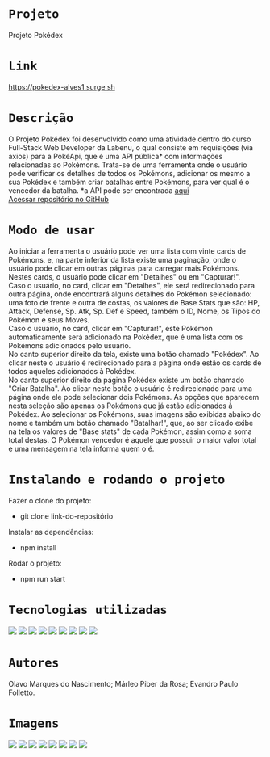 # `Projeto`
Projeto Pokédex

# `Link`
https://pokedex-alves1.surge.sh


# `Descrição`
O Projeto Pokédex foi desenvolvido como uma atividade dentro do curso Full-Stack Web Developer da Labenu, o qual consiste em requisições (via axios) para a PokéApi, que é uma API pública* com informações relacionadas ao Pokémons.
Trata-se de uma ferramenta onde o usuário pode verificar os detalhes de todos os Pokémons, adicionar os mesmo a sua Pokédex e também criar batalhas entre Pokémons, para ver
qual é o vencedor da batalha.
*a API pode ser encontrada [aqui](https://pokeapi.co/)
</br>
[Acessar repositório no GitHub](https://github.com/future4code/Alves-pokedex1)

# `Modo de usar`
Ao iniciar a ferramenta o usuário pode ver uma lista com vinte cards de Pokémons, e, na parte inferior da lista existe uma paginação, onde o usuário pode clicar em outras páginas para carregar mais Pokémons. Nestes cards, o usuário pode clicar em "Detalhes" ou em "Capturar!".
</br>
Caso o usuário, no card, clicar em "Detalhes", ele será redirecionado para outra página, onde encontrará alguns detalhes do Pokémon selecionado: uma foto de frente e outra de costas, os valores de Base Stats que são: HP, Attack, Defense, Sp. Atk, Sp. Def e Speed, também o ID, Nome, os Tipos do Pokémon e seus Moves.
</br>
Caso o usuário, no card, clicar em "Capturar!", este Pokémon automaticamente será adicionado na Pokédex, que é uma lista com os Pokémons adicionados pelo usuário.
</br>
No canto superior direito da tela, existe uma botão chamado "Pokédex". Ao clicar neste o usuário é redirecionado para a página onde estão os cards de todos aqueles adicionados à Pokédex.
</br>
No canto superior direito da página Pokédex existe um botão chamado "Criar Batalha". Ao clicar neste botão o usuário é redirecionado para uma página onde ele pode selecionar dois Pokémons. As opções que aparecem nesta seleção são apenas os Pokémons que já estão adicionados à Pokédex. Ao selecionar os Pokémons, suas imagens são exibidas abaixo do nome e também um botão chamado "Batalhar!", que, ao ser clicado exibe na tela os valores de "Base stats" de cada Pokémon, assim como a soma total destas. O Pokémon vencedor é aquele que possuir o maior valor total e uma mensagem na tela informa quem o é.

# `Instalando e rodando o projeto`
Fazer o clone do projeto:
- git clone link-do-repositório

Instalar as dependências:
- npm install

Rodar o projeto:
- npm run start

# `Tecnologias utilizadas`
<div>
<img src="https://img.shields.io/badge/Visual_Studio_Code-0078D4?style=for-the-badge&logo=visual%20studio%20code&logoColor=white">
<img src="https://img.shields.io/badge/JavaScript-F7DF1E?style=for-the-badge&logo=javascript&logoColor=black">
<img src="https://img.shields.io/badge/HTML5-E34F26?style=for-the-badge&logo=html5&logoColor=white">
<img src="https://img.shields.io/badge/styled--components-DB7093?style=for-the-badge&logo=styled-components&logoColor=white">
<img src="https://img.shields.io/badge/React-20232A?style=for-the-badge&logo=react&logoColor=61DAFB">
<img src="https://img.shields.io/badge/GIT-E44C30?style=for-the-badge&logo=git&logoColor=white">
<img src="https://img.shields.io/badge/GitHub-100000?style=for-the-badge&logo=github&logoColor=white">
<img src="https://img.shields.io/badge/Markdown-000000?style=for-the-badge&logo=markdown&logoColor=white">
<img src="https://img.shields.io/badge/React_Router-CA4245?style=for-the-badge&logo=react-router&logoColor=white">
</div>

# `Autores`
Olavo Marques do Nascimento; Márleo Piber da Rosa; Evandro Paulo Folletto.

# `Imagens`
<img src="./src/assets/img/readme/site1.png"/>
<img src="./src/assets/img/readme/site2.png"/>
<img src="./src/assets/img/readme/site3.png"/>
<img src="./src/assets/img/readme/site4.png"/>
<img src="./src/assets/img/readme/site5.png"/>
<img src="./src/assets/img/readme/site6.png"/>
<img src="./src/assets/img/readme/site7.png"/>
<img src="./src/assets/img/readme/site8.png"/>